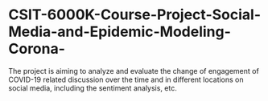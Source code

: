 # CSIT-6000K-Course-Project-Social-Media-and-Epidemic-Modeling-Corona-
The project is aiming to analyze and evaluate the change of engagement of COVID-19 related discussion over the time and in different locations on social media, including the sentiment analysis, etc. 
